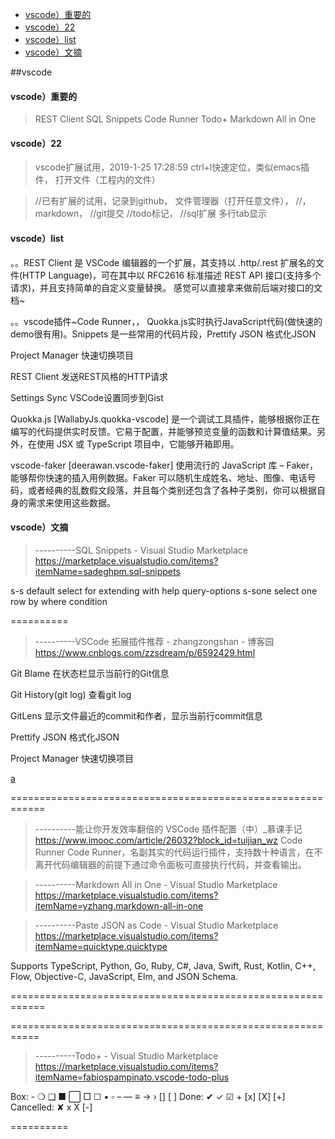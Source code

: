 
- [vscode）重要的](#vscode%E9%87%8D%E8%A6%81%E7%9A%84)
- [vscode）22](#vscode22)
- [vscode）list](#vscodelist)
- [vscode）文摘](#vscode%E6%96%87%E6%91%98)



##vscode

#### vscode）重要的
> REST Client 
> SQL Snippets
> Code Runner
> Todo+
> Markdown All in One

#### vscode）22


>vscode扩展试用，2019-1-25 17:28:59
  ctrl+l快速定位，类似emacs插件，
  打开文件（工程内的文件）

>//已有扩展的试用，记录到github，
文件管理器（打开任意文件），
//，markdown，
//git提交
//todo标记，
//sql扩展
多行tab显示


<!-- list -->
#### vscode）list

。。REST Client 是 VSCode 编辑器的一个扩展，其支持以 .http/.rest 扩展名的文件(HTTP Language)，可在其中以 RFC2616 标准描述 REST API 接口(支持多个请求)，并且支持简单的自定义变量替换。 
感觉可以直接拿来做前后端对接口的文档~

。。vscode插件~Code Runner，， Quokka.js实时执行JavaScript代码(做快速的demo很有用)。Snippets 是一些常用的代码片段，Prettify JSON 格式化JSON

Project Manager 快速切换项目

REST Client 发送REST风格的HTTP请求

Settings Sync VSCode设置同步到Gist

Quokka.js [WallabyJs.quokka-vscode] 是一个调试工具插件，能够根据你正在编写的代码提供实时反馈。它易于配置，并能够预览变量的函数和计算值结果。另外，在使用 JSX 或 TypeScript 项目中，它能够开箱即用。

vscode-faker [deerawan.vscode-faker]  使用流行的 JavaScript 库 – Faker，能够帮你快速的插入用例数据。Faker 可以随机生成姓名、地址、图像、电话号码，或者经典的乱数假文段落，并且每个类别还包含了各种子类别，你可以根据自身的需求来使用这些数据。



#### vscode）文摘
> ----------SQL Snippets - Visual Studio Marketplace
> https://marketplace.visualstudio.com/items?itemName=sadeghpm.sql-snippets

s-s	default select for extending with help query-options
s-sone	select one row by where condition

==========

> ----------VSCode 拓展插件推荐 - zhangzongshan - 博客园
> https://www.cnblogs.com/zzsdream/p/6592429.html

Git Blame 在状态栏显示当前行的Git信息

Git History(git log) 查看git log

GitLens 显示文件最近的commit和作者，显示当前行commit信息

Prettify JSON 格式化JSON

Project Manager 快速切换项目

[a](#)

============================================================



> ----------能让你开发效率翻倍的 VSCode 插件配置（中）_慕课手记
> https://www.imooc.com/article/26032?block_id=tuijian_wz
Code Runner
Code Runner，名副其实的代码运行插件，支持数十种语言，在不离开代码编辑器的前提下通过命令面板可直接执行代码，并查看输出。

> ----------Markdown All in One - Visual Studio Marketplace
> https://marketplace.visualstudio.com/items?itemName=yzhang.markdown-all-in-one

> ----------Paste JSON as Code - Visual Studio Marketplace
> https://marketplace.visualstudio.com/items?itemName=quicktype.quicktype

Supports TypeScript, Python, Go, Ruby, C#, Java, Swift, Rust, Kotlin, C++, Flow, Objective-C, JavaScript, Elm, and JSON Schema.

============================================================



===========================================================

> ----------Todo+ - Visual Studio Marketplace
> https://marketplace.visualstudio.com/items?itemName=fabiospampinato.vscode-todo-plus

Box: - ❍ ❑ ■ ⬜ □ ☐ ▪ ▫ – — ≡ → › [] [ ]
Done: ✔ ✓ ☑ + [x] [X] [+]
Cancelled: ✘ x X [-]

==========

